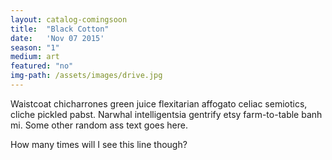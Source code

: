 ```yaml
---
layout: catalog-comingsoon
title:  "Black Cotton"
date:   'Nov 07 2015'
season: "1"
medium: art
featured: "no"
img-path: /assets/images/drive.jpg
---
```


Waistcoat chicharrones green juice flexitarian affogato celiac semiotics, cliche pickled pabst. Narwhal intelligentsia gentrify etsy farm-to-table banh mi.
Some other random ass text goes here.

How many times will I see this line though?